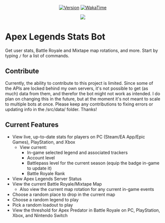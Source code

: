 <div align="center">

<!-- [![Deploy](https://img.shields.io/github/actions/workflow/status/stryderdev/apexstats/deploy.yaml?branch=prod&label=Deploy)](https://img.shields.io/github/actions/workflow/status/stryderdev/apexstats/deploy.yaml?branch=prod&label=Deploy) -->

[![Version](https://img.shields.io/github/package-json/v/stryderdev/apexstats?label=Version)](https://img.shields.io/github/package-json/v/stryderdev/apexstats?lavel=Version)
[![WakaTime](https://wakatime.com/badge/github/StryderDev/ApexStats.svg)](https://wakatime.com/badge/github/StryderDev/ApexStats.svg)

</div>

<p align="center">
    <img src="https://repobeats.axiom.co/api/embed/1155b47e64fbd1bede07234f9c015bd80baf61c3.svg">
</p>

# Apex Legends Stats Bot

Get user stats, Battle Royale and Mixtape map rotations, and more. Start by typing `/` for a list of commands.

## Contribute

Currently, the ability to contribute to this project is limited. Since some of the APIs are locked behind my own servers, it's not possible to get (as much) data from them, and therefor the bot might not work as intended. I do plan on changing this in the future, but at the moment it's not meant to scale to multiple bots at once. Please keep any contributions to fixing errors or updating info in the /src/data/ folder. Thanks!

## Current Features

-   View live, up-to-date stats for players on PC (Steam/EA App/Epic Games), PlayStation, and Xbox
    -   View current:
        -   In-game selected legend and associated trackers
        -   Account level
        -   Battlepass level for the current season (equip the badge in-game to update it)
        -   Battle Royale Rank
-   View Apex Legends Server Status
-   View the current Battle Royale/Mixtape Map
    -   Also view the current map rotation for any current in-game events
-   Choose a random place to drop in the current map
-   Choose a random legend to play
-   Pick a random loadout to play
-   View the threshold for Apex Predator in Battle Royale on PC, PlayStation, Xbox, and Nintendo Switch
